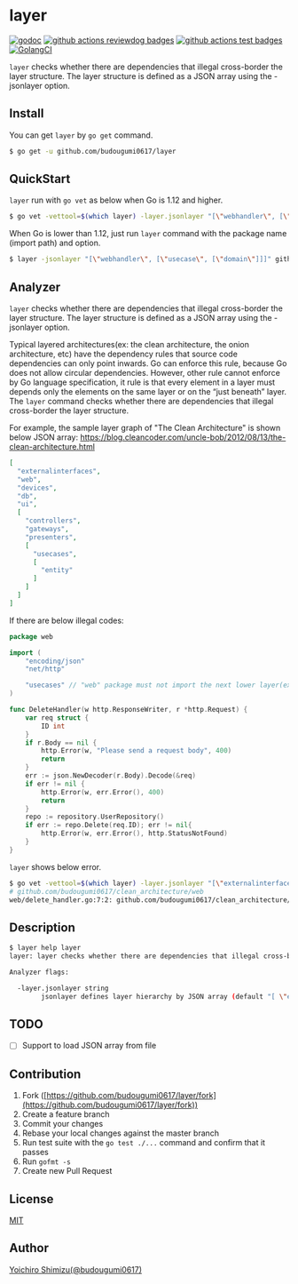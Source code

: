 # layer
[![godoc](https://godoc.org/github.com/budougumi0617/layer?status.svg)][godoc]
[![github actions reviewdog badges](https://github.com/budougumi0617/layer/workflows/reviewdog/badge.svg)][actions_reviwdog]
[![github actions test badges](https://github.com/budougumi0617/layer/workflows/test/badge.svg)][actions_test]
[![GolangCI](https://golangci.com/badges/github.com/budougumi0617/layer.svg)][golangci]

[godoc]:https://godoc.org/github.com/budougumi0617/layer
[actions_reviwdog]:https://github.com/budougumi0617/layer/actions?workflow=reviewdog
[actions_test]:https://github.com/budougumi0617/layer/actions?workflow=test
[golangci]:https://golangci.com/r/github.com/budougumi0617/layer

`layer` checks whether there are dependencies that illegal cross-border the layer structure. The layer structure is defined as a JSON array using the -jsonlayer option.

## Install

You can get `layer` by `go get` command.

```bash
$ go get -u github.com/budougumi0617/layer
```

## QuickStart

`layer` run with `go vet` as below when Go is 1.12 and higher.

```bash
$ go vet -vettool=$(which layer) -layer.jsonlayer "[\"webhandler\", [\"usecase\", [\"domain\"]]]" github.com/path/to/target/pacakge
```

When Go is lower than 1.12, just run `layer` command with the package name (import path) and option.

```bash
$ layer -jsonlayer "[\"webhandler\", [\"usecase\", [\"domain\"]]]" github.com/path/to/target/pacakge
```

## Analyzer

`layer` checks whether there are dependencies that illegal cross-border the layer structure. The layer structure is defined as a JSON array using the -jsonlayer option.

Typical layered architectures(ex: the clean architecture, the onion architecture, etc) have the dependency rules that source code dependencies can only point inwards. Go can enforce this rule, because Go does not allow circular dependencies.
However, other rule cannot enforce by Go language specification, it rule is that every element in a layer must depends only the elements on the same layer or on the “just beneath” layer.
The `layer` command checks whether there are dependencies that illegal cross-border the layer structure.

For example, the sample layer graph of "The Clean Architecture" is shown below JSON array:
https://blog.cleancoder.com/uncle-bob/2012/08/13/the-clean-architecture.html
```json
[
  "externalinterfaces",
  "web",
  "devices",
  "db",
  "ui",
  [
    "controllers",
    "gateways",
    "presenters",
    [
      "usecases",
      [
        "entity"
      ]
    ]
  ]
]
```

If there are below illegal codes:

```go
package web

import (
	"encoding/json"
	"net/http"

	"usecases" // "web" package must not import the next lower layer(ex: controllers).
)

func DeleteHandler(w http.ResponseWriter, r *http.Request) {
	var req struct {
		ID int
	}
	if r.Body == nil {
		http.Error(w, "Please send a request body", 400)
		return
	}
	err := json.NewDecoder(r.Body).Decode(&req)
	if err != nil {
		http.Error(w, err.Error(), 400)
		return
	}
	repo := repository.UserRepository()
	if err := repo.Delete(req.ID); err != nil{
		http.Error(w, err.Error(), http.StatusNotFound)
	}
}
```

`layer` shows below error.
```bash
$ go vet -vettool=$(which layer) -layer.jsonlayer "[\"externalinterfaces\", \"web\", \"devices\", \"db\", \"ui\", [ \"controllers\", \"gateways\", \"presenters\", [ \"usecases\", [ \"entity\" ] ] ] ]" ./...
# github.com/budougumi0617/clean_architecture/web
web/delete_handler.go:7:2: github.com/budougumi0617/clean_architecture/web must not import "github.com/budougumi0617/clean_architecture/usecases"
```

## Description
```bash
$ layer help layer
layer: layer checks whether there are dependencies that illegal cross-border the layer structure. The layer structure is defined as a JSON array using the -jsonlayer option.

Analyzer flags:

  -layer.jsonlayer string
        jsonlayer defines layer hierarchy by JSON array (default "[ \"external\",\"db\",\"ui\", [ \"controllers\", [ \"usecases\", [ \"entity\" ] ] ] ]")
```

## TODO
- [ ] Support to load JSON array from file

## Contribution
1. Fork ([https://github.com/budougumi0617/layer/fork](https://github.com/budougumi0617/layer/fork))
2. Create a feature branch
3. Commit your changes
4. Rebase your local changes against the master branch
5. Run test suite with the `go test ./...` command and confirm that it passes
6. Run `gofmt -s`
7. Create new Pull Request

## License

[MIT](https://github.com/budougumi0617/layer/blob/master/LICENSE)

## Author
[Yoichiro Shimizu(@budougumi0617)](https://github.com/budougumi0617)

